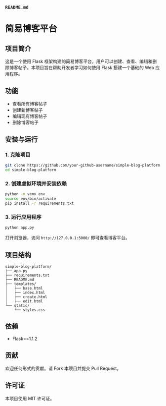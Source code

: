 ### `README.md`

# 简易博客平台

## 项目简介
这是一个使用 Flask 框架构建的简易博客平台。用户可以创建、查看、编辑和删除博客帖子。本项目旨在帮助开发者学习如何使用 Flask 搭建一个基础的 Web 应用程序。

## 功能
- 查看所有博客帖子
- 创建新博客帖子
- 编辑现有博客帖子
- 删除博客帖子

## 安装与运行

### 1. 克隆项目
```bash
git clone https://github.com/your-github-username/simple-blog-platform.git
cd simple-blog-platform
```

### 2. 创建虚拟环境并安装依赖
```bash
python -m venv env
source env/bin/activate
pip install -r requirements.txt
```

### 3. 运行应用程序
```bash
python app.py
```

打开浏览器，访问 `http://127.0.0.1:5000/` 即可查看博客平台。

## 项目结构
```
simple-blog-platform/
├── app.py
├── requirements.txt
├── README.md
├── templates/
│   ├── base.html
│   ├── index.html
│   ├── create.html
│   ├── edit.html
└── static/
    └── styles.css
```

## 依赖
- Flask==1.1.2

## 贡献
欢迎任何形式的贡献。请 Fork 本项目并提交 Pull Request。

## 许可证
本项目使用 MIT 许可证。
